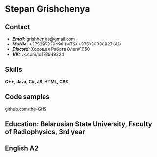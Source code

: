 # Stepan Grishchenya

## Contact

- _**Email:**_ grishhenjas@gmail.com
- _**Mobile:**_ +375295339498 (MTS) +375336336827 (A1)
- _**Discord:**_ Хорошая Работа Олег#1050
- _**VK:**_ vk.com/id178949224

## Skills

**C++, Java, C#, JS, HTML, CSS**

## Code samples

github.com/the-GriS

## Education: Belarusian State University, Faculty of Radiophysics, 3rd year

## English A2

